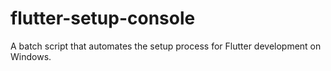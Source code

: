 # flutter-setup-console
A batch script that automates the setup process for Flutter development on Windows.
